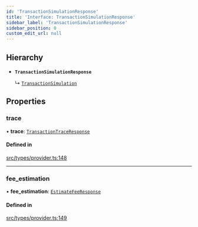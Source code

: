 ```yaml
---
id: 'TransactionSimulationResponse'
title: 'Interface: TransactionSimulationResponse'
sidebar_label: 'TransactionSimulationResponse'
sidebar_position: 0
custom_edit_url: null
---
```


## Hierarchy

- **`TransactionSimulationResponse`**

  ↳ [`TransactionSimulation`](TransactionSimulation.md)

## Properties

### trace

• **trace**: [`TransactionTraceResponse`](../modules.md#transactiontraceresponse)

#### Defined in

[src/types/provider.ts:148](https://github.com/notV4l/starknet.js/blob/47ca727/src/types/provider.ts#L148)

---

### fee_estimation

• **fee_estimation**: [`EstimateFeeResponse`](EstimateFeeResponse.md)

#### Defined in

[src/types/provider.ts:149](https://github.com/notV4l/starknet.js/blob/47ca727/src/types/provider.ts#L149)
